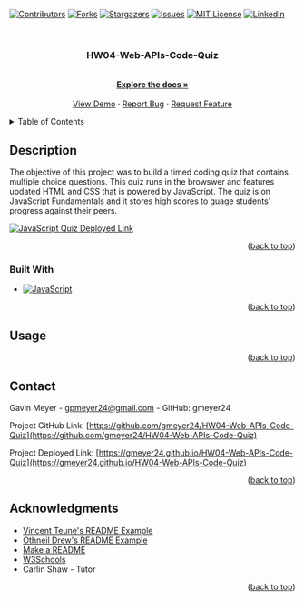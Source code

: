<!-- Improved compatibility of back to top link: See: https://github.com/othneildrew/Best-README-Template/pull/73 -->
<a name="readme-top"></a>
<!--
*** Thanks for checking out the Best-README-Template. If you have a suggestion
*** that would make this better, please fork the repo and create a pull request
*** or simply open an issue with the tag "enhancement".
*** Don't forget to give the project a star!
*** Thanks again! Now go create something AMAZING! :D
-->



<!-- PROJECT SHIELDS -->
<!--
*** I'm using markdown "reference style" links for readability.
*** Reference links are enclosed in brackets [ ] instead of parentheses ( ).
*** See the bottom of this document for the declaration of the reference variables
*** for contributors-url, forks-url, etc. This is an optional, concise syntax you may use.
*** https://www.markdownguide.org/basic-syntax/#reference-style-links
-->
[![Contributors][contributors-shield]][contributors-url]
[![Forks][forks-shield]][forks-url]
[![Stargazers][stars-shield]][stars-url]
[![Issues][issues-shield]][issues-url]
[![MIT License][license-shield]][license-url]
[![LinkedIn][linkedin-shield]][linkedin-url]



<!-- PROJECT LOGO -->
<br />
<div align="center">
  <!-- <a href="https://github.com/gmeyer24/HW04-Web-APIs-Code-Quiz">
    <img src="images/logo.png" alt="Logo" width="80" height="80">
  </a> -->

<h3 align="center">HW04-Web-APIs-Code-Quiz</h3>

  <p align="center">
    <br />
    <a href="https://github.com/gmeyer24/HW04-Web-APIs-Code-Quiz"><strong>Explore the docs »</strong></a>
    <br />
    <br />
    <a href="https://github.com/gmeyer24/HW04-Web-APIs-Code-Quiz">View Demo</a>
    ·
    <a href="https://github.com/gmeyer24/HW04-Web-APIs-Code-Quiz/issues">Report Bug</a>
    ·
    <a href="https://github.com/gmeyer24/HW04-Web-APIs-Code-Quiz/issues">Request Feature</a>
  </p>
</div>



<!-- TABLE OF CONTENTS -->
<details>
  <summary>Table of Contents</summary>
  <ol>
    <li>
      <a href="#about-the-project">About The Project</a>
      <ul>
        <li><a href="#built-with">Built With</a></li>
      </ul>
    </li>
    <li>
      <a href="#getting-started">Getting Started</a>
      <ul>
        <li><a href="#prerequisites">Prerequisites</a></li>
        <li><a href="#installation">Installation</a></li>
      </ul>
    </li>
    <li><a href="#usage">Usage</a></li>
    <li><a href="#roadmap">Roadmap</a></li>
    <li><a href="#contributing">Contributing</a></li>
    <li><a href="#license">License</a></li>
    <li><a href="#contact">Contact</a></li>
    <li><a href="#acknowledgments">Acknowledgments</a></li>
  </ol>
</details>



<!-- ABOUT THE PROJECT -->
## Description

The objective of this project was to build a timed coding quiz that contains multiple choice questions. This quiz runs in the browswer and features updated HTML and CSS that is powered by JavaScript. The quiz is on JavaScript Fundamentals and it stores high scores to guage students' progress against their peers. 

[![JavaScript Quiz Deployed Link][product-screenshot]](https://gmeyer24.github.io/HW04-Web-APIs-Code-Quiz/)

<!-- Here's a blank template to get started: To avoid retyping too much info. Do a search and replace with your text editor for the following: `gmeyer24`, `HW04-Web-APIs-Code-Quiz`, `twitter_handle`, `gavinpmeyer`, `gmail`, `gpmeyer24`, `HW04-Web-APIs-Code-Quiz`, `project_description` -->

<p align="right">(<a href="#readme-top">back to top</a>)</p>



### Built With

* [![JavaScript][JavaScript.com]][JavaScript-url]

<p align="right">(<a href="#readme-top">back to top</a>)</p>



<!-- GETTING STARTED -->
<!-- ## Getting Started

This is an example of how you may give instructions on setting up your project locally.
To get a local copy up and running follow these simple example steps.

### Prerequisites

This is an example of how to list things you need to use the software and how to install them.
* npm
  ```sh
  npm install npm@latest -g
  ```

### Installation

1. Get a free API Key at [https://example.com](https://example.com)
2. Clone the repo
   ```sh
   git clone https://github.com/gmeyer24/HW04-Web-APIs-Code-Quiz.git
   ```
3. Install NPM packages
   ```sh
   npm install
   ```
4. Enter your API in `config.js`
   ```js
   const API_KEY = 'ENTER YOUR API';
   ```

<p align="right">(<a href="#readme-top">back to top</a>)</p>
 -->


<!-- USAGE EXAMPLES -->
## Usage



<p align="right">(<a href="#readme-top">back to top</a>)</p>



<!-- ROADMAP -->
<!-- ## Roadmap

- [ ] Feature 1
- [ ] Feature 2
- [ ] Feature 3
    - [ ] Nested Feature

See the [open issues](https://github.com/gmeyer24/HW04-Web-APIs-Code-Quiz/issues) for a full list of proposed features (and known issues).

<p align="right">(<a href="#readme-top">back to top</a>)</p> -->



<!-- CONTRIBUTING -->
<!-- ## Contributing

Contributions are what make the open source community such an amazing place to learn, inspire, and create. Any contributions you make are **greatly appreciated**.

If you have a suggestion that would make this better, please fork the repo and create a pull request. You can also simply open an issue with the tag "enhancement".
Don't forget to give the project a star! Thanks again!

1. Fork the Project
2. Create your Feature Branch (`git checkout -b feature/AmazingFeature`)
3. Commit your Changes (`git commit -m 'Add some AmazingFeature'`)
4. Push to the Branch (`git push origin feature/AmazingFeature`)
5. Open a Pull Request

<p align="right">(<a href="#readme-top">back to top</a>)</p>



<!-- LICENSE -->
<!-- ## License

Distributed under the MIT License. See `LICENSE.txt` for more information.

<p align="right">(<a href="#readme-top">back to top</a>)</p>
 <!-- --> 


<!-- CONTACT -->
## Contact

Gavin Meyer - gpmeyer24@gmail.com - GitHub: gmeyer24

Project GitHub Link: [https://github.com/gmeyer24/HW04-Web-APIs-Code-Quiz](https://github.com/gmeyer24/HW04-Web-APIs-Code-Quiz)

Project Deployed Link: [https://gmeyer24.github.io/HW04-Web-APIs-Code-Quiz](https://gmeyer24.github.io/HW04-Web-APIs-Code-Quiz)

<p align="right">(<a href="#readme-top">back to top</a>)</p>



<!-- ACKNOWLEDGMENTS -->
## Acknowledgments

* [Vincent Teune's README Example](https://github.com/cobalt88/CPS-API)
* [Othneil Drew's README Example](https://github.com/othneildrew/Best-README-Template#best-readme-template)
* [Make a README](https://www.makeareadme.com/)
* [W3Schools](https://www.w3schools.com/)
* Carlin Shaw - Tutor

<p align="right">(<a href="#readme-top">back to top</a>)</p>



<!-- MARKDOWN LINKS & IMAGES -->
<!-- https://www.markdownguide.org/basic-syntax/#reference-style-links -->
[contributors-shield]: https://img.shields.io/github/contributors/gmeyer24/HW04-Web-APIs-Code-Quiz.svg?style=for-the-badge
[contributors-url]: https://github.com/gmeyer24/HW04-Web-APIs-Code-Quiz/graphs/contributors
[forks-shield]: https://img.shields.io/github/forks/gmeyer24/HW04-Web-APIs-Code-Quiz.svg?style=for-the-badge
[forks-url]: https://github.com/gmeyer24/HW04-Web-APIs-Code-Quiz/network/members
[stars-shield]: https://img.shields.io/github/stars/gmeyer24/HW04-Web-APIs-Code-Quiz.svg?style=for-the-badge
[stars-url]: https://github.com/gmeyer24/HW04-Web-APIs-Code-Quiz/stargazers
[issues-shield]: https://img.shields.io/github/issues/gmeyer24/HW04-Web-APIs-Code-Quiz.svg?style=for-the-badge
[issues-url]: https://github.com/gmeyer24/HW04-Web-APIs-Code-Quiz/issues
[license-shield]: https://img.shields.io/github/license/gmeyer24/HW04-Web-APIs-Code-Quiz.svg?style=for-the-badge
[license-url]: https://github.com/gmeyer24/HW04-Web-APIs-Code-Quiz/blob/master/LICENSE.txt
[linkedin-shield]: https://img.shields.io/badge/-LinkedIn-black.svg?style=for-the-badge&logo=linkedin&colorB=555
[linkedin-url]: https://linkedin.com/in/gavinpmeyer
[product-screenshot]: images/screenshot.png
[Next.js]: https://img.shields.io/badge/next.js-000000?style=for-the-badge&logo=nextdotjs&logoColor=white
[Next-url]: https://nextjs.org/
[React.js]: https://img.shields.io/badge/React-20232A?style=for-the-badge&logo=react&logoColor=61DAFB
[React-url]: https://reactjs.org/
[Vue.js]: https://img.shields.io/badge/Vue.js-35495E?style=for-the-badge&logo=vuedotjs&logoColor=4FC08D
[Vue-url]: https://vuejs.org/
[Angular.io]: https://img.shields.io/badge/Angular-DD0031?style=for-the-badge&logo=angular&logoColor=white
[Angular-url]: https://angular.io/
[Svelte.dev]: https://img.shields.io/badge/Svelte-4A4A55?style=for-the-badge&logo=svelte&logoColor=FF3E00
[Svelte-url]: https://svelte.dev/
[Laravel.com]: https://img.shields.io/badge/Laravel-FF2D20?style=for-the-badge&logo=laravel&logoColor=white
[Laravel-url]: https://laravel.com
[Bootstrap.com]: https://img.shields.io/badge/Bootstrap-563D7C?style=for-the-badge&logo=bootstrap&logoColor=white
[Bootstrap-url]: https://getbootstrap.com
[JQuery.com]: https://img.shields.io/badge/jQuery-0769AD?style=for-the-badge&logo=jquery&logoColor=white
[JQuery-url]: https://jquery.com 
[JavaScript.com]: https://img.shields.io/badge/JavaScript-323330?style=for-the-badge&logo=javascript&logoColor=F7DF1E
[JavaScript-url]: https://www.javascript.com/
